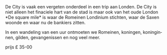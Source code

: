 <div lang="nl">
De City is vaak een vergeten onderdeel in een trip aan Londen. De City is niet
alleen het finaciele hart van de stad is maar ook van het oude London *De square
mile* is waar de Romeinen Londinium stichten, waar de Saxen woonde en waar nu de
bankiers zitten.

In een wandeling van een uur ontmoeten we Romeinen, koningen, koninginnen,
gilden, gevangenissen en nog veel meer.

prijs £ 35-00
</div>
